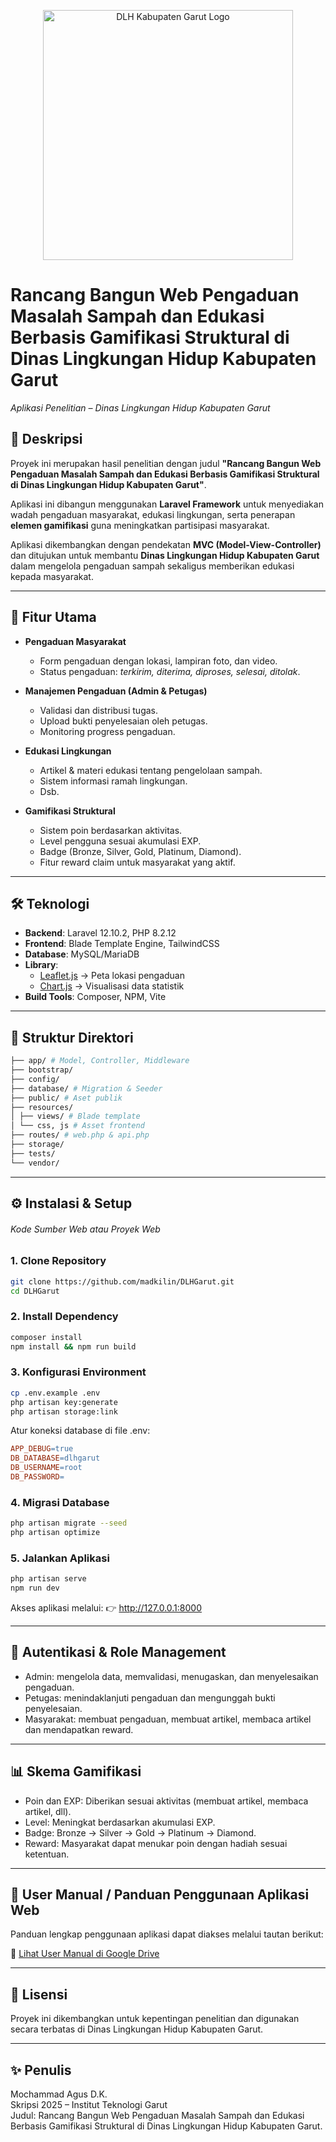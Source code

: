 <p align="center"><a href="https://dlhkabgarut.org/" target="_blank"><img src="https://dlhkabgarut.org/assets/main/img/logo2.png" width="400" alt="DLH Kabupaten Garut Logo"></a></p>

# Rancang Bangun Web Pengaduan Masalah Sampah dan Edukasi Berbasis Gamifikasi Struktural di Dinas Lingkungan Hidup Kabupaten Garut

_Aplikasi Penelitian – Dinas Lingkungan Hidup Kabupaten Garut_

## 📌 Deskripsi

Proyek ini merupakan hasil penelitian dengan judul **"Rancang Bangun Web Pengaduan Masalah Sampah dan Edukasi Berbasis Gamifikasi Struktural di Dinas Lingkungan Hidup Kabupaten Garut"**.

Aplikasi ini dibangun menggunakan **Laravel Framework** untuk menyediakan wadah pengaduan masyarakat, edukasi lingkungan, serta penerapan **elemen gamifikasi** guna meningkatkan partisipasi masyarakat.

Aplikasi dikembangkan dengan pendekatan **MVC (Model-View-Controller)** dan ditujukan untuk membantu **Dinas Lingkungan Hidup Kabupaten Garut** dalam mengelola pengaduan sampah sekaligus memberikan edukasi kepada masyarakat.

---

## 🚀 Fitur Utama

-   **Pengaduan Masyarakat**

    -   Form pengaduan dengan lokasi, lampiran foto, dan video.
    -   Status pengaduan: _terkirim, diterima, diproses, selesai, ditolak_.

-   **Manajemen Pengaduan (Admin & Petugas)**

    -   Validasi dan distribusi tugas.
    -   Upload bukti penyelesaian oleh petugas.
    -   Monitoring progress pengaduan.

-   **Edukasi Lingkungan**

    -   Artikel & materi edukasi tentang pengelolaan sampah.
    -   Sistem informasi ramah lingkungan.
    -   Dsb.

-   **Gamifikasi Struktural**

    -   Sistem poin berdasarkan aktivitas.
    -   Level pengguna sesuai akumulasi EXP.
    -   Badge (Bronze, Silver, Gold, Platinum, Diamond).
    -   Fitur reward claim untuk masyarakat yang aktif.

---

## 🛠️ Teknologi

-   **Backend**: Laravel 12.10.2, PHP 8.2.12
-   **Frontend**: Blade Template Engine, TailwindCSS
-   **Database**: MySQL/MariaDB
-   **Library**:
    -   [Leaflet.js](https://leafletjs.com/) → Peta lokasi pengaduan
    -   [Chart.js](https://www.chartjs.org/) → Visualisasi data statistik
-   **Build Tools**: Composer, NPM, Vite

---

## 📂 Struktur Direktori

```bash
├── app/ # Model, Controller, Middleware
├── bootstrap/
├── config/
├── database/ # Migration & Seeder
├── public/ # Aset publik
├── resources/
│ ├── views/ # Blade template
│ └── css, js # Asset frontend
├── routes/ # web.php & api.php
├── storage/
├── tests/
└── vendor/
```

---

## ⚙️ Instalasi & Setup

###### _Kode Sumber Web atau Proyek Web_

### 1. Clone Repository

```bash
git clone https://github.com/madkilin/DLHGarut.git
cd DLHGarut
```

### 2. Install Dependency

```bash
composer install
npm install && npm run build
```

### 3. Konfigurasi Environment

```bash
cp .env.example .env
php artisan key:generate
php artisan storage:link
```

Atur koneksi database di file .env:

```makefile
APP_DEBUG=true
DB_DATABASE=dlhgarut
DB_USERNAME=root
DB_PASSWORD=
```

### 4. Migrasi Database

```bash
php artisan migrate --seed
php artisan optimize
```

### 5. Jalankan Aplikasi

```bash
php artisan serve
npm run dev
```

Akses aplikasi melalui:
👉 http://127.0.0.1:8000

---

## 👥 Autentikasi & Role Management

-   Admin: mengelola data, memvalidasi, menugaskan, dan menyelesaikan pengaduan.
-   Petugas: menindaklanjuti pengaduan dan mengunggah bukti penyelesaian.
-   Masyarakat: membuat pengaduan, membuat artikel, membaca artikel dan mendapatkan reward.

---

## 📊 Skema Gamifikasi

-   Poin dan EXP: Diberikan sesuai aktivitas (membuat artikel, membaca artikel, dll).
-   Level: Meningkat berdasarkan akumulasi EXP.
-   Badge: Bronze → Silver → Gold → Platinum → Diamond.
-   Reward: Masyarakat dapat menukar poin dengan hadiah sesuai ketentuan.

---

## 📖 User Manual / Panduan Penggunaan Aplikasi Web

Panduan lengkap penggunaan aplikasi dapat diakses melalui tautan berikut:

🔗 [Lihat User Manual di Google Drive](https://drive.google.com/drive/folders/1O92e92y8vXNRtmTklsOBLR2ppxXUFMjh?usp=sharing)

---

## 📜 Lisensi

Proyek ini dikembangkan untuk kepentingan penelitian dan digunakan secara terbatas di Dinas Lingkungan Hidup Kabupaten Garut.

---

## ✨ Penulis

Mochammad Agus D.K.  
Skripsi 2025 – Institut Teknologi Garut  
Judul: Rancang Bangun Web Pengaduan Masalah Sampah dan Edukasi Berbasis Gamifikasi Struktural di Dinas Lingkungan Hidup Kabupaten Garut.
